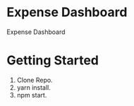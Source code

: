 # Expense Dashboard
Expense Dashboard 

# Getting Started
1. Clone Repo.
2. yarn install.
3. npm start.
